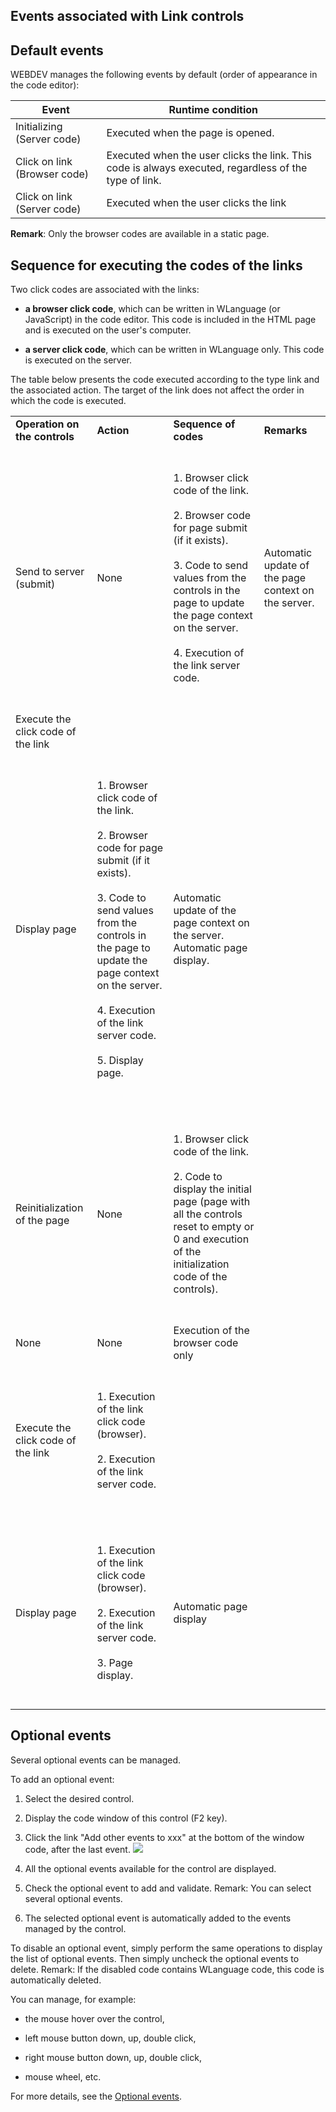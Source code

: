 
## Events associated with Link controls
			



<a name="NOTE1"></a>
<a name="NOTE1_1"></a>


## Default events
<a name="default_events_ELTTEXTE000172"></a>
WEBDEV manages the following events by default (order of appearance in the code editor):


| Event | Runtime condition |
| --- | --- |
| Initializing (Server code) | Executed when the page is opened. |
| Click on link (Browser code) | Executed when the user clicks the link. This code is always executed, regardless of the type of link. |
| Click on link (Server code) | Executed when the user clicks the link |


**Remark**: Only the browser codes are available in a static page.

<a name="NOTE2"></a>
<a name="NOTE2_1"></a>


## Sequence for executing the codes of the links
<a name="sequence_for_executing_the_codes_the_links_ELTTEXTE000196"></a>
Two click codes are associated with the links:

- **a browser click code**, which can be written in WLanguage (or JavaScript) in the code editor. This code is included in the HTML page and is executed on the user's computer.

- **a server click code**, which can be written in WLanguage only. This code is executed on the server.




The table below presents the code executed according to the type link and the associated action. The target of the link does not affect the order in which the code is executed.


|   |   |   |   |
| --- | --- | --- | --- |
| **Operation on the controls** | **Action** | **Sequence of codes** | **Remarks** |
| Send to server (submit) | None | <br><br>1. Browser click code of the link. <br><br>2. Browser code for page submit (if it exists). <br><br>3. Code to send values from the controls in the page to update the page context on the server. <br><br>4. Execution of the link server code.<br><br><br> | Automatic update of the page context on the server. |
| Execute the click code of the link |
| Display page | <br><br>1. Browser click code of the link. <br><br>2. Browser code for page submit (if it exists). <br><br>3. Code to send values from the controls in the page to update the page context on the server. <br><br>4. Execution of the link server code. <br><br>5. Display page. <br><br><br> | Automatic update of the page context on the server.<br>Automatic page display. |
| Reinitialization of the page | None | <br><br>1. Browser click code of the link. <br><br>2. Code to display the initial page (page with all the controls reset to empty or 0 and execution of the initialization code of the controls).<br><br><br> |   |
| None | None | Execution of the browser code only |   |
| Execute the click code of the link | <br><br>1. Execution of the link click code (browser). <br><br>2. Execution of the link server code. <br><br><br> |   |
| Display page | <br><br>1. Execution of the link click code (browser). <br><br>2. Execution of the link server code. <br><br>3. Page display.<br><br><br> | Automatic page display |



<a name="NOTE3"></a>
<a name="NOTE3_1"></a>


## Optional events
<a name="optional_events_ELTTEXTE000220"></a>
Several optional events can be managed.

To add an optional event:

1. Select the desired control.

2. Display the code window of this control (F2 key).

3. Click the link "Add other events to xxx" at the bottom of the window code, after the last event.  ![](https://doc.pcsoft.fr/en-US/images/image.awp?langid=3&name=Traitements_optionnels_WD_OK%20-%20HC%20N%B0001.gif)


4. All the optional events available for the control are displayed. 

5. Check the optional event to add and validate. 
	Remark: You can select several optional events. 

6. The selected optional event is automatically added to the events managed by the control.




To disable an optional event, simply perform the same operations to display the list of optional events. Then simply uncheck the optional events to delete. 
Remark: If the disabled code contains WLanguage code, this code is automatically deleted.

You can manage, for example:

- the mouse hover over the control,

- left mouse button down, up, double click,

- right mouse button down, up, double click, 

- mouse wheel, etc.




For more details, see the [Optional events](../WDChamp/1014004.md).


